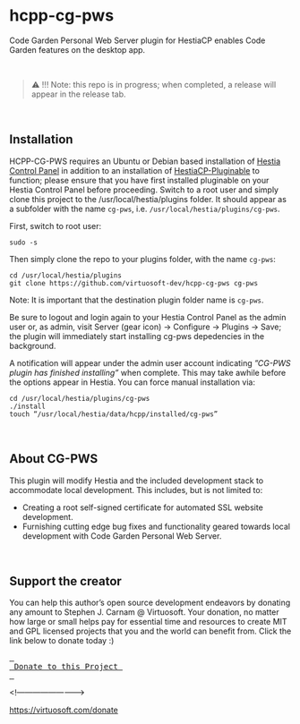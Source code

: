 # hcpp-cg-pws
Code Garden Personal Web Server plugin for HestiaCP enables Code Garden features on the desktop app.

&nbsp;
 > :warning: !!! Note: this repo is in progress; when completed, a release will appear in the release tab.
 
&nbsp;
## Installation
HCPP-CG-PWS requires an Ubuntu or Debian based installation of [Hestia Control Panel](https://hestiacp.com) in addition to an installation of [HestiaCP-Pluginable](https://github.com/virtuosoft-dev/hestiacp-pluginable) to function; please ensure that you have first installed pluginable on your Hestia Control Panel before proceeding. Switch to a root user and simply clone this project to the /usr/local/hestia/plugins folder. It should appear as a subfolder with the name `cg-pws`, i.e. `/usr/local/hestia/plugins/cg-pws`.

First, switch to root user:
```
sudo -s
```

Then simply clone the repo to your plugins folder, with the name `cg-pws`:

```
cd /usr/local/hestia/plugins
git clone https://github.com/virtuosoft-dev/hcpp-cg-pws cg-pws
```

Note: It is important that the destination plugin folder name is `cg-pws`.


Be sure to logout and login again to your Hestia Control Panel as the admin user or, as admin, visit Server (gear icon) -> Configure -> Plugins -> Save; the plugin will immediately start installing cg-pws depedencies in the background. 

A notification will appear under the admin user account indicating *”CG-PWS plugin has finished installing”* when complete. This may take awhile before the options appear in Hestia. You can force manual installation via:

```
cd /usr/local/hestia/plugins/cg-pws
./install
touch “/usr/local/hestia/data/hcpp/installed/cg-pws”
```

&nbsp;
## About CG-PWS
This plugin will modify Hestia and the included development stack to accommodate local development. This includes, but is not limited to:

* Creating a root self-signed certificate for automated SSL website development. 
* Furnishing cutting edge bug fixes and functionality geared towards local development with Code Garden Personal Web Server. 
   
<br>

## Support the creator
You can help this author’s open source development endeavors by donating any amount to Stephen J. Carnam @ Virtuosoft. Your donation, no matter how large or small helps pay for essential time and resources to create MIT and GPL licensed projects that you and the world can benefit from. Click the link below to donate today :)
<div>
         

[<kbd> <br> Donate to this Project <br> </kbd>][KBD]


</div>


<!—————————>

[KBD]: https://virtuosoft.com/donate

https://virtuosoft.com/donate